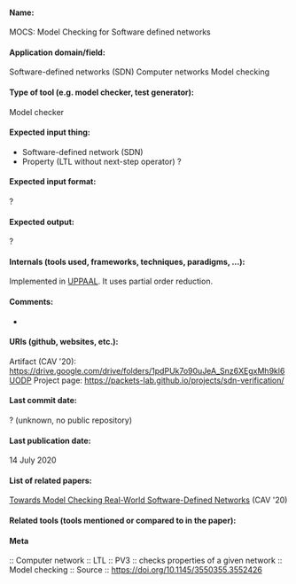 #### Name:
MOCS: Model Checking for Software defined networks

#### Application domain/field:
Software-defined networks (SDN)
Computer networks
Model checking

#### Type of tool (e.g. model checker, test generator):
Model checker

#### Expected input thing:
- Software-defined network (SDN)
- Property (LTL without next-step operator)
?

#### Expected input format:
?

#### Expected output:
?

#### Internals (tools used, frameworks, techniques, paradigms, ...):
Implemented in [UPPAAL](../Frameworks/UPPAAL.md).
It uses partial order reduction.

#### Comments:
-

#### URIs (github, websites, etc.):
Artifact (CAV '20): https://drive.google.com/drive/folders/1pdPUk7o90uJeA_Snz6XEgxMh9kl6UODP
Project page: https://packets-lab.github.io/projects/sdn-verification/

#### Last commit date:
? (unknown, no public repository)

#### Last publication date:
14 July 2020

#### List of related papers:
[Towards Model Checking Real-World Software-Defined Networks](https://doi.org/10.1007/978-3-030-53291-8_8) (CAV '20)

#### Related tools (tools mentioned or compared to in the paper):

#### Meta
:: Computer network
:: LTL
:: PV3           :: checks properties of a given network
:: Model checking
:: Source :: https://doi.org/10.1145/3550355.3552426
